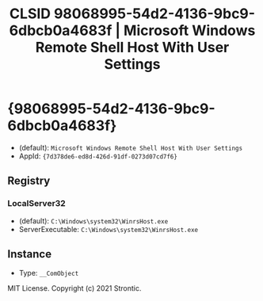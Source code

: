 ﻿---
title: "CLSID 98068995-54d2-4136-9bc9-6dbcb0a4683f | Microsoft Windows Remote Shell Host With User Settings"
excerpt: What is COM-Object CLSID 98068995-54d2-4136-9bc9-6dbcb0a4683f?
---

# {98068995-54d2-4136-9bc9-6dbcb0a4683f}

* (default): `Microsoft Windows Remote Shell Host With User Settings`
* AppId: `{7d378de6-ed8d-426d-91df-0273d07cd7f6}`

## Registry


### LocalServer32

* (default): `C:\Windows\system32\WinrsHost.exe`
* ServerExecutable: `C:\Windows\system32\WinrsHost.exe`

## Instance

* Type: `__ComObject`

MIT License. Copyright (c) 2021 Strontic.


